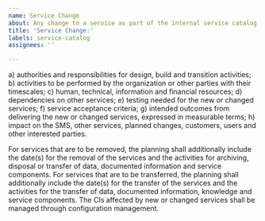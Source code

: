 ```yaml
---
name: Service Change
about: Any change to a service as part of the internal service catalog
title: 'Service Change:'
labels: service-catalog
assignees: ''

---
```


a) authorities and responsibilities for design, build and transition activities;
b) activities to be performed by the organization or other parties with their timescales;
c) human, technical, information and financial resources;
d) dependencies on other services;
e) testing needed for the new or changed services;
f) service acceptance criteria;
g) intended outcomes from delivering the new or changed services, expressed in measurable terms;
h) impact on the SMS, other services, planned changes, customers, users and other interested parties.

For services that are to be removed, the planning shall additionally include the date(s) for the removal of the services and the activities for archiving, disposal or transfer of data, documented information and service components.
For services that are to be transferred, the planning shall additionally include the date(s) for the transfer of the services and the activities for the transfer of data, documented information, knowledge and service components.
The CIs affected by new or changed services shall be managed through configuration management.
